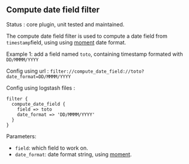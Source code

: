 Compute date field filter
---

Status : core plugin, unit tested and maintained.

The compute date field filter is used to compute a date field from ``timestamp``field, using using [moment](http://momentjs.com/docs/#/parsing/string-format/) date format.

Example 1: add a field named ``toto``, containing timestamp formated with ``DD/MMMM/YYYY``

Config using url : ``filter://compute_date_field://toto?date_format=DD/MMMM/YYYY``

Config using logstash files :

````
filter {
  compute_date_field {
    field => toto
    date_format => 'DD/MMMM/YYYY'
  }
}
````

Parameters:

* ``field``: which field to work on.
* ``date_format``: date format string, using [moment](http://momentjs.com/docs/#/parsing/string-format/).
